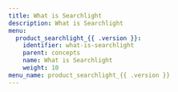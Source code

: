```yaml
---
title: What is Searchlight
description: What is Searchlight
menu:
  product_searchlight_{{ .version }}:
    identifier: what-is-searchlight
    parent: concepts
    name: What is Searchlight
    weight: 10
menu_name: product_searchlight_{{ .version }}
---
```

